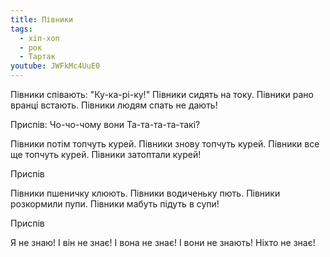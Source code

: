 ```yaml
---
title: Півники
tags:
  - хіп-хоп
  - рок
  - Тартак
youtube: JWFkMc4UuE0
---
```

Півники співають: "Ку-ка-рі-ку!"
Півники сидять на току.
Півники рано вранці встають.
Півники людям спать не дають!

Приспів:
Чо-чо-чому вони
Та-та-та-та-такі?

Півники потім топчуть курей.
Півники знову топчуть курей.
Півники все ще топчуть курей.
Півники затоптали курей!

Приспів

Півники пшеничку клюють.
Півники водиченьку пють.
Півники розкормили пупи.
Півники мабуть підуть в супи!

Приспів

Я не знаю!
І він не знає!
І вона не знає!
І вони не знають!
Ніхто не знає!
